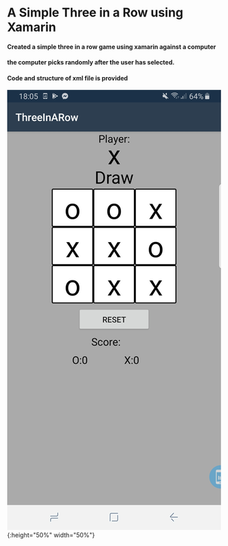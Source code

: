 # A Simple Three in a Row using Xamarin

#### Created a simple three in a row game using xamarin against a computer
#### the computer picks randomly after the user has selected.
#### Code and structure of xml file is provided

![test image size](https://github.com/ebotun/Code/blob/master/Simple%20Three%20in%20a%20Row/Threeinarow.jpg?raw=true){:height="50%" width="50%"}
